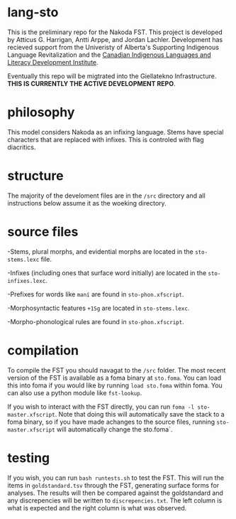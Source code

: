 # lang-sto
This is the preliminary repo for the Nakoda FST. This project is developed by <a ref="https://a.ttic.us">Atticus G. Harrigan</a>, <a ref="https://sites.ualberta.ca/~arppe/english.html">Antti Arppe</a>, and Jordan Lachler. Development has recieved support from the Univeristy of Alberta's <a hrf="https://silr.ca/">Supporting Indigenous Language Revitalization</a> and the <a href="https://www.ualberta.ca/canadian-indigenous-languages-and-literacy-development-institute/index.html">Canadian Indigenous Languages and Literacy Development Institute</a>.

Eventually this repo will be migtrated into the Giellatekno Infrastructure. **THIS IS CURRENTLY THE ACTIVE DEVELOPMENT REPO**.

# philosophy
This model considers Nakoda as an infixing language. Stems have special characters that are replaced with infixes. This is controled with flag diacritics.

# structure
The majority of the develoment files are in the `/src` directory and all instructions below assume it as the woeking directory.

# source files
-Stems, plural morphs, and evidential morphs are located in the `sto-stems.lexc` file.

-Infixes (including ones that surface word initially) are located in the `sto-infixes.lexc`.

-Prefixes for words like `maní` are found in `sto-phon.xfscript`.

-Morphosyntactic features `+1Sg` are located in `sto-stems.lexc`.

-Morpho-phonological rules are found in `sto-phon.xfscript`.

# compilation
To compile the FST you should navagat to the `/src` folder. The most recent version of the FST is available as a foma binary at `sto.foma`. You can load this into foma if you would like by running `load sto.foma` within foma. You can also use a python module like `fst-lookup`. 

If you wish to interact with the FST directly, you can run `foma -l sto-master.xfscript`. Note that doing this will automatically save the stack to a foma binary, so if you have made achanges to the source files, running `sto-master.xfscript` will automatically change the sto.foma`.

# testing
If you wish, you can run `bash runtests.sh` to test the FST. This will run the items in `goldstandard.tsv` through the FST, generating surface forms for analyses. The results will then be compared against the goldstandard and any discrepencies will be written to `discrepencies.txt`. The left column is what is expected and the right column is what was observed. 
